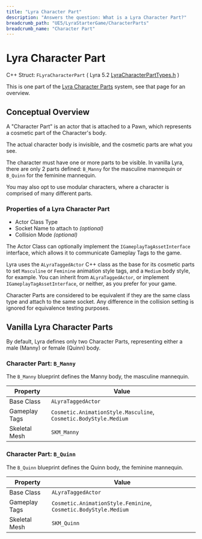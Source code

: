 ```yaml
---
title: "Lyra Character Part"
description: "Answers the question: What is a Lyra Character Part?"
breadcrumb_path: "UE5/LyraStarterGame/CharacterParts"
breadcrumb_name: "Character Part"
---
```


# Lyra Character Part

C++ Struct: `FLyraCharacterPart`
( Lyra 5.2
[LyraCharacterPartTypes.h](https://github.com/EpicGames/UnrealEngine/blob/5.2/Samples/Games/Lyra/Source/LyraGame/Cosmetics/LyraCharacterPartTypes.h)
)

This is one part of the [Lyra Character Parts](/UE5/LyraStarterGame/CharacterParts/) system,
see that page for an overview.


## Conceptual Overview

A "Character Part" is an actor that is attached to a Pawn, which represents a cosmetic part of the
Character's body.

The actual character body is invisible, and the cosmetic parts are what you see.

The character must have one or more parts to be visible.  In vanilla Lyra, there are only
2 parts defined: `B_Manny` for the masculine mannequin
or `B_Quinn` for the feminine mannequin.

You may also opt to use modular characters, where a character is comprised of many
different parts.


### Properties of a Lyra Character Part

- Actor Class Type
- Socket Name to attach to *(optional)*
- Collision Mode *(optional)*

The Actor Class can optionally implement the `IGameplayTagAssetInterface` interface,
which allows it to communicate Gameplay Tags to the game.

Lyra uses the `ALyraTaggedActor` C++ class as the base for its cosmetic parts
to set `Masculine` or `Feminine` animation style tags,
and a `Medium` body style, for example.  You can inherit from `ALyraTaggedActor`,
or implement `IGameplayTagAssetInterface`, or neither, as you prefer for your game.

Character Parts are considered to be equivalent if they are the same class type and attach
to the same socket.
Any difference in the collision setting is ignored for equivalence testing purposes.


## Vanilla Lyra Character Parts

By default, Lyra defines only two Character Parts, representing either a male (Manny)
or female (Quinn) body.


### Character Part: `B_Manny`

The `B_Manny` blueprint defines the Manny body, the masculine mannequin.

| Property      | Value                                                            |
|---------------|------------------------------------------------------------------|
| Base Class    | `ALyraTaggedActor`                                               |
| Gameplay Tags | `Cosmetic.AnimationStyle.Masculine`, `Cosmetic.BodyStyle.Medium` |
| Skeletal Mesh | `SKM_Manny`                                                      |


### Character Part: `B_Quinn`

The `B_Quinn` blueprint defines the Quinn body, the feminine mannequin.

| Property      | Value                                                           |
|---------------|-----------------------------------------------------------------|
| Base Class    | `ALyraTaggedActor`                                              |
| Gameplay Tags | `Cosmetic.AnimationStyle.Feminine`, `Cosmetic.BodyStyle.Medium` |
| Skeletal Mesh | `SKM_Quinn`                                                     |
